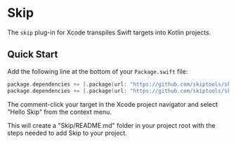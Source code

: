 # Skip

The `skip` plug-in for Xcode transpiles Swift targets into Kotlin projects.

## Quick Start

Add the following line at the bottom of your `Package.swift` file:

```swift
package.dependencies += [.package(url: "https://github.com/skiptools/skip.git", from: "0.0.0")]
package.dependencies += [.package(url: "https://github.com/skiptools/skiphub.git", from: "0.0.0")]
```

The comment-click your target in the Xcode project navigator
and select "Hello Skip" from the context menu.

This will create a "Skip/README.md" folder in your project root
with the steps needed to add Skip to your project.



